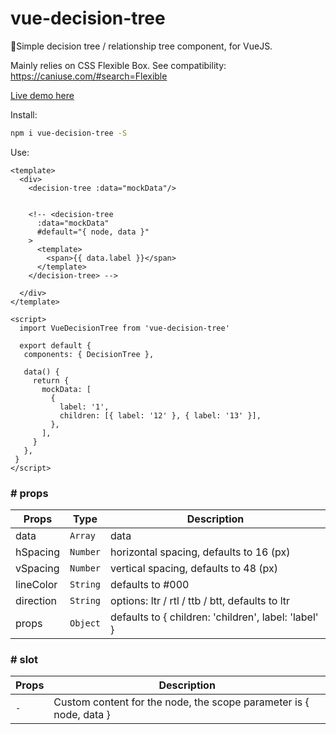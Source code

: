 # vue-decision-tree
🧐Simple decision tree / relationship tree component, for VueJS.

Mainly relies on CSS Flexible Box. See compatibility: https://caniuse.com/#search=Flexible

[Live demo here](https://joweiblog.github.io/vue-decision-tree/)

Install:

```bash
npm i vue-decision-tree -S
```

Use:

```vue
<template>
  <div>
    <decision-tree :data="mockData"/>
    
    
    <!-- <decision-tree
      :data="mockData"
      #default="{ node, data }"
    >
      <template>
        <span>{{ data.label }}</span>
      </template>
    </decision-tree> -->
    
  </div>
</template>

<script>
  import VueDecisionTree from 'vue-decision-tree'
  
  export default {
   components: { DecisionTree },

   data() {
     return {
       mockData: [
         {
           label: '1',
           children: [{ label: '12' }, { label: '13' }],
         },
       ],
     }
   },
 }
</script>
```

### # props
| Props | Type | Description                    |
| ------------- | --- | ------------------------------ |
| data      | `Array` | data      |
| hSpacing   | `Number`| horizontal spacing, defaults to 16 (px)    |
| vSpacing   | `Number`| vertical spacing, defaults to 48 (px)   |
| lineColor   | `String`|  defaults to #000     |
| direction   | `String` | options: ltr / rtl / ttb / btt, defaults to ltr     |
| props   | `Object` | defaults to { children: 'children', label: 'label' }     |
  
### # slot
| Props | Description                    |
| ------------- | ------------------------------ |
| `-`     | Custom content for the node, the scope parameter is { node, data }    |
  
